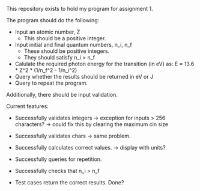 This repository exists to hold my program for assignment 1.

The program should do the following:
- Input an atomic number, Z
  - This should be a positive integer.
- Input initial and final quantum numbers, n_i, n_f
  - These should be positive integers.
  - They should satisfy n_i > n_f
- Calulate the required photon energy for the transition (in eV) as:
    E = 13.6 * Z^2 * (1/n_f^2 - 1/n_i^2)
- Query whether the results should be returned in eV or J
- Query to repeat the program.

Additionally, there should be input validation.

Current features:
- Successfully validates integers
    -> exception for inputs > 256 characters?
    -> could fix this by clearing the maximum cin size
- Successfully validates chars
    -> same problem.
- Successfully calculates correct values.
    -> display with units?
- Successfully queries for repetition.
- Successfully checks that n_i > n_f

- Test cases return the correct results. Done?